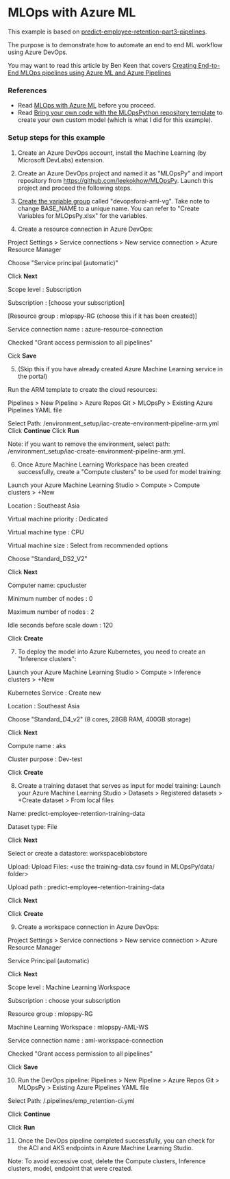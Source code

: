 # MLOps with Azure ML

This example is based on [predict-employee-retention-part3-pipelines](https://github.com/leekokhow/azureml).

The purpose is to demonstrate how to automate an end to end ML workflow using Azure DevOps.

You may want to read this article by Ben Keen that covers [Creating End-to-End MLOps pipelines using Azure ML and Azure Pipelines](https://benalexkeen.com/creating-end-to-end-mlops-pipelines-using-azure-ml-and-azure-pipelines-part-1/)


### References

- Read [MLOps with Azure ML](https://github.com/microsoft/MLOpsPython) before you proceed.
- Read [Bring your own code with the MLOpsPython repository template](https://github.com/microsoft/MLOpsPython/blob/master/docs/custom_model.md) to create your own custom model (which is what I did for this example).

### Setup steps for this example

1. Create an Azure DevOps account, install the Machine Learning (by Microsoft DevLabs) extension.


2. Create an Azure DevOps project and named it as "MLOpsPy" and import repository from https://github.com/leekokhow/MLOpsPy. Launch this project and proceed the following steps.


3. [Create the variable group](https://github.com/microsoft/MLOpsPython/blob/master/docs/getting_started.md#create-a-variable-group-for-your-pipeline) called "devopsforai-aml-vg". Take note to change BASE_NAME to a unique name. You can refer to "Create Variables for MLOpsPy.xlsx" for the variables.


4. Create a resource connection in Azure DevOps:

Project Settings > Service connections > New service connection > Azure Resource Manager

Choose "Service principal (automatic)"

Click **Next**

Scope level : Subscription

Subscription : [choose your subscription]

[Resource group : mlopspy-RG (choose this if it has been created)]

Service connection name : azure-resource-connection

Checked "Grant access permission to all pipelines"

Cick **Save**


5. (Skip this if you have already created Azure Machine Learning service in the portal)

Run the ARM template to create the cloud resources:

Pipelines > New Pipeline > Azure Repos Git > MLOpsPy > Existing Azure Pipelines YAML file

Select Path: /environment_setup/iac-create-environment-pipeline-arm.yml
Click **Continue**
Click **Run**

Note: if you want to remove the environment, select path: /environment_setup/iac-create-environment-pipeline-arm.yml. 


6. Once Azure Machine Learning Workspace has been created successfully, create a "Compute clusters" to be used for model training:

Launch your Azure Machine Learning Studio > Compute > Compute clusters > +New

Location : Southeast Asia

Virtual machine priority : Dedicated

Virtual machine type : CPU

Virtual machine size : Select from recommended options

Choose "Standard_DS2_V2"

Click **Next**

Computer name: cpucluster

Minimum number of nodes : 0

Maximum number of nodes : 2

Idle seconds before scale down : 120

Click **Create**


7. To deploy the model into Azure Kubernetes, you need to create an "Inference clusters":

Launch your Azure Machine Learning Studio > Compute > Inference clusters > +New

Kubernetes Service : Create new

Location : Southeast Asia

Choose "Standard_D4_v2" (8 cores, 28GB RAM, 400GB storage)

Click **Next**

Compute name : aks

Cluster purpose : Dev-test

Click **Create**


8. Create a training dataset that serves as input for model training:
Launch your Azure Machine Learning Studio > Datasets > Registered datasets > +Create dataset > From local files

Name: predict-employee-retention-training-data

Dataset type: File

Click **Next**

Select or create a datastore: workspaceblobstore

Upload: Upload Files: <use the training-data.csv found in MLOpsPy/data/ folder>

Upload path : predict-employee-retention-training-data

Click **Next**

Click **Create**


9. Create a workspace connection in Azure DevOps:

Project Settings > Service connections > New service connection > Azure Resource Manager

Service Principal (automatic)

Click **Next**

Scope level : Machine Learning Workspace

Subscription : choose your subscription

Resource group : mlopspy-RG

Machine Learning Workspace : mlopspy-AML-WS

Service connection name : aml-workspace-connection

Checked "Grant access permission to all pipelines"

Click **Save**


10. Run the DevOps pipeline:
Pipelines > New Pipeline > Azure Repos Git > MLOpsPy > Existing Azure Pipelines YAML file

Select Path: /.pipelines/emp_retention-ci.yml

Click **Continue**

Click **Run**


11. Once the DevOps pipeline completed successfully, you can check for the ACI and AKS endpoints in Azure Machine Learning Studio.

Note: To avoid excessive cost, delete the Compute clusters, Inference clusters, model, endpoint that were created.  
